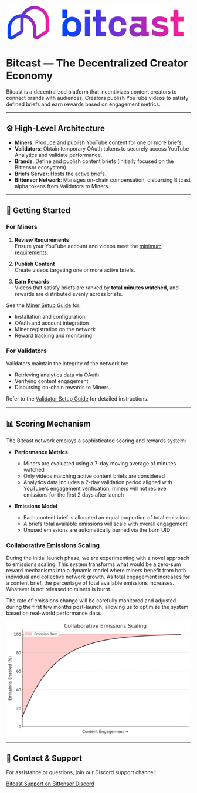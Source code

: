 <p align="center">
  <a href="https://www.bitcast.network/">
    <img src="assets/lockup_gradient.svg" alt="Bitcast Logo" width="800" />
  </a>
</p>

# Bitcast — The Decentralized Creator Economy

Bitcast is a decentralized platform that incentivizes content creators to connect brands with audiences. Creators publish YouTube videos to satisfy defined briefs and earn rewards based on engagement metrics.

---

## ⚙️ High-Level Architecture

- **Miners**: Produce and publish YouTube content for one or more briefs.  
- **Validators**: Obtain temporary OAuth tokens to securely access YouTube Analytics and validate performance.  
- **Brands**: Define and publish content briefs (initially focused on the Bittensor ecosystem).  
- **Briefs Server**: Hosts the [active briefs](https://www.dashboard.bitcast.network/briefs).  
- **Bittensor Network**: Manages on-chain compensation, disbursing Bitcast alpha tokens from Validators to Miners.

---

## 🚀 Getting Started

### For Miners

1. **Review Requirements**  
   Ensure your YouTube account and videos meet the [minimum requirements](bitcast/miner/README.md).

2. **Publish Content**  
   Create videos targeting one or more active briefs.

3. **Earn Rewards**  
   Videos that satisfy briefs are ranked by **total minutes watched**, and rewards are distributed evenly across briefs.

See the [Miner Setup Guide](bitcast/miner/README.md) for:
- Installation and configuration  
- OAuth and account integration  
- Miner registration on the network  
- Reward tracking and monitoring

### For Validators

Validators maintain the integrity of the network by:
- Retrieving analytics data via OAuth  
- Verifying content engagement  
- Disbursing on-chain rewards to Miners

Refer to the [Validator Setup Guide](bitcast/validator/README.md) for detailed instructions.

---

## 📊 Scoring Mechanism

The Bitcast network employs a sophisticated scoring and rewards system:

- **Performance Metrics**
  - Miners are evaluated using a 7-day moving average of minutes watched
  - Only videos matching active content briefs are considered
  - Analytics data includes a 2-day validation period aligned with YouTube's engagement verification, miners will not recieve emissions for the first 2 days after launch

- **Emissions Model**
  - Each content brief is allocated an equal proportion of total emissions
  - A briefs total available emissions will scale with overall engagement
  - Unused emissions are automatically burned via the burn UID

### Collaborative Emissions Scaling

During the initial launch phase, we are experimenting with a novel approach to emissions scaling. This system transforms what would be a zero-sum reward mechanisms into a dynamic model where miners benefit from both individual and collective network growth. As total engagement increases for a content brief, the percentage of total available emissions increases. Whatever is not released to miners is burnt.

The rate of emissions change will be carefully monitored and adjusted during the first few months post-launch, allowing us to optimize the system based on real-world performance data.

<p align="center">
  <img src="assets/scaling_emissions.png" alt="Dynamic Emissions Model" width="600" />
</p>

---

## 🤝 Contact & Support

For assistance or questions, join our Discord support channel:

[Bitcast Support on Bittensor Discord](https://discord.com/channels/799672011265015819/1362489640841380045)
